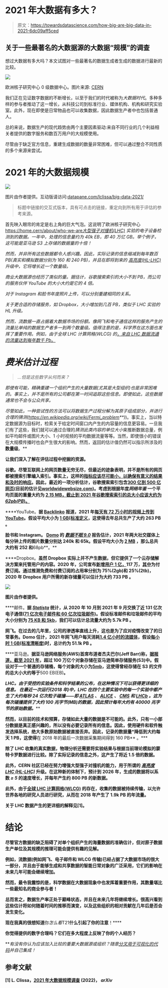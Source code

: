 # 2021 年大数据有多大？

> 原文：<https://towardsdatascience.com/how-big-are-big-data-in-2021-6dc09aff5ced>

## 关于一些最著名的大数据源的大数据“规模”的调查

想过大数据有多大吗？本文试图对一些最著名的数据生成者生成的数据进行最新的比较。

![](img/ac0e8746c594188c1651a7794234d459.png)

欧洲核子研究中心 0 级数据中心。图片来源: [CERN](https://home.cern/resources/image/computing/computing-images-gallery)

我们正在见证数字数据的不断增长，以至于我们的时代被称为*大数据时代*。多种多样的参与者推动了这一增长，从科技公司到标准行业、媒体机构、机构和研究实验室。此外，现在即使是日常物品也可以收集数据，因此数据生产者中也包括普通人。

总的来说，数据生产的现代趋势由两个主要因素驱动:来自不同行业的几个利益相关者提供的数字服务和数百万用户的大规模使用。

尽管由于缺乏官方信息，重建生成数据的数量非常困难，但可以通过整合不同性质的多个来源来尝试。

# 2021 年的大数据规模

![](img/9db78199e4f9b2d8642d92099d666753.png)

图片由作者提供。互动版请访问:[datapane.com/lclissa/big-data-2021/](https://datapane.com/u/lclissa/reports/dkjK28A/big-data-2021/)

> 标题中链接的交互式版本，具有可点击的链接，重定向到所有用于评估的参考来源。

首先映入眼帘的肯定是右上角的巨大气泡。这说明了欧洲核子研究中心<https://home.cern/about/who-we-are>*[大型强子对撞机(LHC)](https://home.cern/science/accelerators/large-hadron-collider) 实验的电子设备检测到的数据。一年中，处理的信息量约为 40k EB，即 40 万亿 GB。举个例子，这可能是亚马逊 S3 上存储的数据量的十倍！*

*然而，并非所有这些数据都令人感兴趣。因此，实际记录的信息缩减到每年数百 PB(真实和模拟数据分别为 160 和 240 PB)，并且在即将到来的 [*高亮度(HL-LHC)*](https://home.cern/resources/faqs/high-luminosity-lhc) 升级中，它将增长近一个数量级。*

*商业大数据源也经历了类似的量。据估计，谷歌搜索索引的大小不到 PB，而公司的服务伙伴 YouTube 的大小大约是它的 4 倍。*

*对于 Instagram 和脸书年度照片上传，可以分别重建相同的关系。*

*关于更合适的存储服务，如 Dropbox，大小增加到几百 PB，类似于 LHC 实验的 HL 升级。*

*然而，流数据一直占据着大数据市场的份额。像网飞和电子通信这样的服务产生的流量比单纯的数据生产者多一到两个数量级。值得注意的是，科学界在这方面也发挥了重要作用。例如，由于全球 LHC 计算网格(WLCG) 的[，来自 LHC 数据流通的流量达到每年数千 Pb。](https://wlcg.web.cern.ch/)*

# *费米估计过程*

> *...但是这些数字从何而来？*

*即使有可能，精确重建一个组织产生的大量数据(尤其是大型组织)也是非常困难的。事实上，并不是所有的公司都在第一时间追踪这些信息。即使如此，这些数据通常也不会与公众共享。*

*尽管如此，一种尝试性的方法可以将数据生产过程分解为其原子组成部分，并进行合理的猜测(<https://en.wikipedia.org/wiki/Fermi_problem>**)*)。事实上，当以特定数据源为目标时，检索关于给定时间窗口内产生的内容量的信息更容易。一旦我们有了这些，我们就可以通过合理的*猜测此类内容的单位大小*来推断数据总量，例如平均邮件或图片大小、1 小时视频的平均数据流量等等。当然，即使很小的错误在大规模传播时也会产生很大的影响。然而，返回的估计值仍然可以指示所涉及的**数量级**。**

**让我们深入了解在评估过程中挖掘的资源。**

**谷歌。尽管互联网上的网页数量无穷无尽，但最近的迹象表明，并不是所有的网页都被搜索引擎编入索引。事实上，这样的[指标应该尽可能小，以确保有意义的结果和及时的响应](https://www.kevin-indig.com/googles-index-is-smaller-than-we-think-and-might-not-grow-at-all/)。因此，最近的一项分析估计，谷歌搜索索引包含[300 亿到 500 亿网页](https://firstsiteguide.com/google-search-stats/)(目前的估计见[worldwidewebsize.com](https://www.worldwidewebsize.com/))。考虑到根据年度*网络年鉴* 一个平均页面的重量大约为 [2.15 MB，截止到 2021 年**谷歌搜索索引**的总大小应该大约为***62pb(PB*)**。](https://almanac.httparchive.org/en/2021/page-weight)**

****YouTube。**据 [Backlinko](https://backlinko.com) 报道，2021 年[每天有 72 万小时的视频上传到 YouTube](https://backlinko.com/youtube-users#youtube-statistics)。假设平均大小为 [1 GB(标准定义](https://www.quora.com/What-is-the-file-size-of-a-one-hour-YouTube-video)，这使得去年总共生产了大约 **263 PB** 。**

**脸书和 Instagram。 [Domo](https://www.domo.com/) 的 [*数据不眠 9.0*](https://mms.businesswire.com/media/20210929005835/en/911394/5/data-never-sleeps-9.0-1200px.jpg?download=1) 报告估计，2021 年两大社交媒体上每分钟上传的图片数量分别达 240k 和 65k。假设平均大小为 [2 MB](https://www.adobe.com/express/discover/sizes/facebook) ，那么总共大约有 **252** 和**68pb**。**

****Dropbox。**虽然 Dropbox 实际上并不产生数据，但它提供了一个云存储解决方案来托管用户的内容。2020 年，公司宣布[新增用户 1 亿，](https://backlinko.com/dropbox-users)117 万，[其中](https://backlinko.com/dropbox-users)为付费订阅。通过推测免费和付费订阅的占用率分别为 75%(2gb)和 25%(2tb)，2020 年 Dropbox 用户所需的新存储量可以估计为大约 **733 PB** 。**

**![](img/96a4584f1c0e8855539aac72cd90938f.png)**

**图片由作者提供。**

****邮件。**据 [*Statista*](https://www.statista.com/) 统计，从 2020 年 10 月到 2021 年 9 月交换了近 131 亿次电子通信([71 亿次电子邮件和 60 亿次垃圾邮件](https://www.statista.com/statistics/1270424/daily-spam-volume-global/))。假设标准邮件和垃圾邮件的平均大小分别为 [75 KB 和 5kb](https://medium.com/@raindrift/how-big-is-email-305bbdb69776)，我们可以估计总流量大约为 **5.7k PB** 。**

**网飞。在过去的几年里，公司的渗透率直线上升，这也是为了应对疫情改变了的日常事务。Domo 估计，2021 年网飞用户每天消耗[1.4 亿小时的流媒体](https://www.businesswire.com/news/home/20210929005835/en/Domo-Releases-Ninth-Annual-%E2%80%9CData-Never-Sleeps%E2%80%9D-Infographic)，假设[每小时 1 GB(标准清晰度)](https://www.digitaltrends.com/movies/how-much-data-does-netflix-use/)时，总计约为 **51.1k PB** 。**

****亚马逊。**据亚马逊网络服务(AWS)首席布道者杰夫巴尔(Jeff Barr)称，[据报道，截至 2021 年](https://aws.amazon.com/blogs/aws/amazon-s3s-15th-birthday-it-is-still-day-1-after-5475-days-100-trillion-objects/)，超过 100 万亿个对象存储在亚马逊简单存储服务(S3)中。假设对于一个普通的存储桶，每个对象的大小为[5mb](https://www.ringingliberty.com/2021/06/30/why-is-aws-s3-object-count-is-measured-iin-units-used-to-measure-file-size/)，这使得曾经存储在 S3 的文件的总大小大约等于**500 EB(EB)**。**

****LHC。由于受控的实验条件和科学结果的公布，在这种情况下可以获得更详细的信息。
在最近一次运行(2018 年)中，LHC 在四个主要实验中的每一个实验中都产生了大约每秒 24 亿次粒子碰撞——即 [ATLAS](https://atlas.cern/) 、 [ALICE](https://alice-collaboration.web.cern.ch/) 、 [CMS](https://cms.cern/) 和 [LHCb](https://home.cern/science/experiments/lhcb) 。这为每次碰撞提供了大约 100 兆字节(MB)的数据，因此预计每年大约有 40000 兆字节的*原始数据。*****

**然而，以目前的技术和预算，存储如此大量的数据是不可能的。此外，只有一小部分数据是真正感兴趣的，所以没有必要记录所有的信息。因此，使用硬件和软件触发选择系统，绝大多数原始数据被直接丢弃。因此，记录的数据量*降低到大约每天 1 PB，这使得**在 2018 年的最后一次数据采集期间得到 160 PB** 。***

**除了 LHC 收集的真实数据，物理分析还需要将实验结果与根据当前理论模拟的蒙特卡罗数据进行比较。除了实际记录的信息之外，这产生了将近 1.5 倍的数据。**

**此外，CERN 社区已经在努力增强大型强子对撞机的能力，用于所谓的 [*高亮度 LHC (HL-LHC)*](https://home.cern/resources/faqs/high-luminosity-lhc) 升级。在这种新的体制下，预计到 2026 年，生成的数据将以系数 *≥ 5* 的速度增长，并每年产生约 **800 PB** 的新数据。**

**此外，由于[全球 LHC 计算网格(WLCG)](https://wlcg.web.cern.ch/) 的存在，收集的数据被持续传输，以允许世界各地的研究人员进行研究，从而在 2018 年产生了 **1.9k PB** 的年流量。**

**关于 LHC 数据产生的更详细的解释见[1]。**

# **结论**

**尽管官方数据的缺乏阻碍了对单个组织产生的海量数据的准确估计，但对原子数据生产单位及其规模的推理可能会提供有趣的见解。**

**例如，**流数据**(例如网飞、电子邮件和 WLCG 传输)已经占据了大数据市场的很大一部分，并且由于能够生成和共享数据的智能日常对象的广泛采用，它们的影响在未来几年可能会继续增加。**

**然而，最令我震惊的是，**科学数据**在大数据现象中也发挥着重要作用，其数量堪比一些最知名的商业参与者！**

**总而言之，数据生产率正处于巅峰状态，并且在未来几年将继续增长。很高兴看到这些估计将如何随着时间的推移而演变，以及这些组织的相对贡献在几年后是否会发生变化。**

**现在我真的很想知道**你*怎么看*T21**什么引起了你的注意**！****

**你觉得提供的数字合理吗？它们在多大程度上反映了你的个人经历？**

***有没有你认为应该加入比较的重要大数据源或组织？*随意[分叉用于可视化的代码](https://github.com/clissa/BigData2021)并自己集成！**

## ****参考文献****

**[1] L. Clissa，[2021 年大数据规模调查](https://arxiv.org/abs/2202.07659) (2022)， *arXiv***